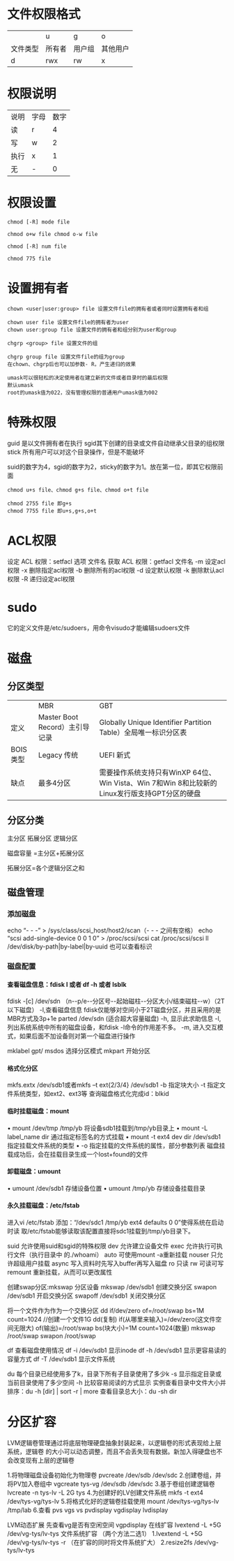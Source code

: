 # 文件权限格式

|     |     |     |     |
| --- | --- | --- | --- |
|     | u   | g   | o   |
| 文件类型 | 所有者 | 用户组 | 其他用户 |
| d   | rwx | rw  | x   |

# 权限说明

|     |     |     |
| --- | --- | --- |
| 说明  | 字母  | 数字  |
| 读   | r   | 4   |
| 写   | w   | 2   |
| 执行  | x   | 1   |
| 无   | -   | 0   |

# 权限设置

```
chmod [-R] mode file

chmod o+w file chmod o-w file 

chmod [-R] num file

chmod 775 file
```

# 设置拥有者

```
chown <user|user:group> file 设置文件file的拥有者或者同时设置拥有者和组

chown user file 设置文件file的拥有者为user 
chown user:group file 设置文件的拥有者和组分别为user和group

chgrp <group> file 设置文件的组

chgrp group file 设置文件file的组为group 
在chown、chgrp后也可以加参数- R，产生递归的效果

umask可以很轻松的决定使用者在建立新的文件或者目录时的最后权限
默认umask 
root的umask值为022，没有管理权限的普通用户umask值为002
```

# 特殊权限

guid 是以文件拥有者在执行
sgid其下创建的目录或文件自动继承父目录的组权限
stick 所有用户可以对这个目录操作，但是不能破坏

suid的数字为4，sgid的数字为2，sticky的数字为1。放在第一位，即其它权限前面

```
chmod u+s file、chmod g+s file、chmod o+t file 

chmod 2755 file 即g+s 
chmod 7755 file 即u+s,g+s,o+t
```

# ACL权限

设定 ACL 权限：setfacl 选项 文件名
获取 ACL 权限：getfacl 文件名
-m 设定acl权限
-x 删除指定acl权限
-b 删除所有的acl权限
-d 设定默认权限
-k 删除默认acl权限
-R 递归设定acl权限

# sudo

它的定义文件是/etc/sudoers，用命令visudo才能编辑sudoers文件


# 磁盘

## 分区类型

|     |     |     |
| --- | --- | --- |
|     | MBR | GBT |
| 定义  | Master Boot Record）主引导记录 | Globally Unique Identifier Partition Table）全局唯一标识分区表 |
| BOIS类型 | Legacy 传统 | UEFI 新式 |
| 缺点  | 最多4分区 | 需要操作系统支持只有WinXP 64位、Win Vista、Win 7和Win 8和比较新的Linux发行版支持GPT分区的硬盘 |

## 分区分类

主分区 拓展分区 逻辑分区

磁盘容量 =主分区+拓展分区

拓展分区=各个逻辑分区之和

## 磁盘管理
### 添加磁盘
echo “- - -” > /sys/class/scsi_host/host2/scan（- - - 之间有空格）
echo “scsi add-single-device 0 0 1 0” > /proc/scsi/scsi cat /proc/scsi/scsi ll /dev/disk/by-path|by-label|by-uuid 也可以查看标识
### 磁盘配置

#### 查看磁盘信息：fdisk l 或者 df -h 或者 lsblk


fdisk -[c] /dev/sdn （n--p/e--分区号--起始磁柱--分区大小/结束磁柱--w）（2T以下磁盘）
-l,查看磁盘信息 
fdisk仅能够对空间小于2T磁盘分区，并且采用的是MBR方式及3p+1e 
parted /dev/sdn (适合超大容量磁盘) 
-h, 显示此求助信息 
-l, 列出系统系统中所有的磁盘设备，和fdisk -l命令的作用差不多。
-m, 进入交互模式，如果后面不加设备则对第一个磁盘进行操作

mklabel gpt/ msdos 选择分区模式 
mkpart 开始分区

#### 格式化分区 
mkfs.extx /dev/sdb1或者mkfs –t ext{2/3/4} /dev/sdb1 
-b 指定块大小 
-t 指定文件系统类型，如ext2、ext3等 查询磁盘格式化完成id：blkid

#### 临时挂载磁盘：mount 
• mount /dev/tmp /tmp/yb 将设备sdb1挂载到/tmp/yb目录上
• mount -L label_name dir 通过指定标签名的方式挂载
• mount -t ext4 dev dir /dev/sdb1 指定挂载文件系统的类型
• -o 指定挂载的文件系统的属性，部分参数列表
磁盘挂载成功后，会在挂载目录生成一个lost+found的文件

#### 卸载磁盘：umount 
• umount /dev/sdb1 存储设备位置
• umount /tmp/yb 存储设备挂载目录

#### 永久挂载磁盘：/etc/fstab 
进入vi /etc/fstab 添加：“/dev/sdc1 /tmp/yb ext4 defaults 0 0”使得系统在启动时读 取/etc/fstab能够读取该配置直接将sdc1挂载到/tmp/yb目录下。

suid 允许使用suid和sgid的特殊权限
dev 允许建立设备文件 
exec 允许执行可执行文件（执行目录中 的./whoami）
auto 可使用mount -a重新挂载 
nouser 只允许超级用户挂载 
async 写入资料时先写入buffer再写入磁盘 ro 只读 rw 可读可写 
remount 重新挂载，从而可以更改属性

创建swap分区:mkswap 分区设备 mkswap /dev/sdb1 创建交换分区 swapon /dev/sdb1 开启交换分区 swapoff /dev/sdb1 关闭交换分区

将一个文件作为作为一个交换分区 dd if/dev/zero of=/root/swap bs=1M count=1024 //创建一个文件1G dd(复制) if(从哪里来输入)=/dev/zero(这文件空间无限大) of(输出)=/root/swap bs(块大小)=1M count=1024(数量) mkswap /root/swap swapon /root/swap

df 查看磁盘使用情况 df -i /dev/sdb1 显示inode df -h /dev/sdb1 显示更容易读的容量方式 df -T /dev/sdb1 显示文件系统

du 每个目录已经使用多了k，目录下所有子目录使用了多少k -s 显示指定目录或当前目录使用了多少空间 -h 比较容易阅读的方式显示 实例查看目录中文件大小并排序：du -h [dir] | sort -r | more 查看目录总大小：du -sh dir

# 分区扩容

LVM逻辑卷管理通过将底层物理硬盘抽象封装起来，以逻辑卷的形式表现给上层系统，逻辑卷 的大小可以动态调整，而且不会丢失现有数据。新加入得硬盘也不会改变现有上层的逻辑卷


1.将物理磁盘设备初始化为物理卷 pvcreate /dev/sdb /dev/sdc 2.创建卷组，并将PV加入卷组中 vgcreate tys-vg /dev/sdb /dev/sdc 3.基于卷组创建逻辑卷 lvcreate -n tys-lv -L 2G tys 4.为创建好的LV创建文件系统 mkfs -t ext4 /dev/tys-vg/tys-lv 5.将格式化好的逻辑卷挂载使用 mount /dev/tys-vg/tys-lv /tmp/lab 6.查看 pvs vgs vs pvdisplay vgdisplay lvdisplay


LVM动态扩展
先查看vg是否有空闲空间 vgpdisplay
在线扩容 lvextend -L +5G /dev/vg-tys/lv-tys
文件系统扩容 （两个方法二选1） 1.lvextend -L +5G /dev/vg-tys/lv-tys -r （在扩容的同时将文件系统扩大） 2.resize2fs /dev/vg-tys/lv-tys

